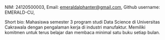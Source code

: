 NIM: 24120500003,
Email: emeraldalphanter@gmail.com,
Github username: EMERALD-CU,

Short bio: Mahasiswa semester 3 program studi Data Science di Universitas Cakrawala dengan pengalaman kerja di industri manufaktur. Memiliki komitmen untuk terus belajar dan membaca minimal satu buku setiap bulan.
